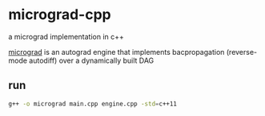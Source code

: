 # micrograd-cpp

a micrograd implementation in c++

[micrograd](https://github.com/karpathy/micrograd) is an autograd engine that implements bacpropagation (reverse-mode autodiff) over a dynamically built DAG

## run

```bash
g++ -o micrograd main.cpp engine.cpp -std=c++11
```